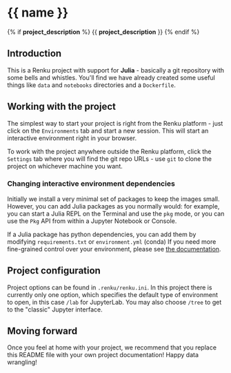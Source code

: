 # {{ name }}
{% if __project_description__ %}
{{ __project_description__ }}
{% endif %}
## Introduction

This is a Renku project with support for **Julia** - basically a git repository
with some bells and whistles. You'll find we have already created some
useful things like `data` and `notebooks` directories and
a `Dockerfile`.

## Working with the project

The simplest way to start your project is right from the Renku
platform - just click on the `Environments` tab and start a new session.
This will start an interactive environment right in your browser.

To work with the project anywhere outside the Renku platform,
click the `Settings` tab where you will find the
git repo URLs - use `git` to clone the project on whichever machine you want.

### Changing interactive environment dependencies

Initially we install a very minimal set of packages to keep the images small.
However, you can add Julia packages as you normally would: for example, you
can start a Julia REPL on the Terminal and use the `pkg` mode, or you can
use the `Pkg` API from within a Jupyter Notebook or Console.

If a Julia package has python dependencies, you can add them
by modifying `requirements.txt` or `environment.yml` (conda) If you need more
fine-grained control over your environment, please see [the documentation](https://renku.readthedocs.io/en/latest/user/advanced_interfaces.html#dockerfile-modifications).

## Project configuration

Project options can be found in `.renku/renku.ini`. In this
project there is currently only one option, which specifies
the default type of environment to open, in this case `/lab` for
JupyterLab. You may also choose `/tree` to get to the "classic" Jupyter
interface.

## Moving forward

Once you feel at home with your project, we recommend that you replace
this README file with your own project documentation! Happy data wrangling!

